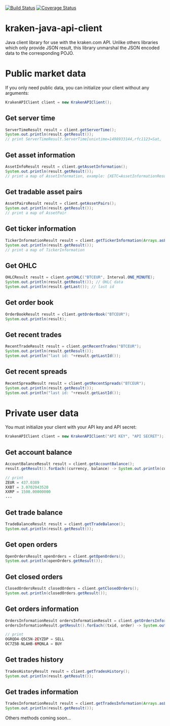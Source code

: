 [![Build Status](https://travis-ci.org/sbouclier/kraken-java-api-client.svg?branch=master)](https://travis-ci.org/sbouclier/kraken-java-api-client)
[![Coverage Status](https://coveralls.io/repos/github/sbouclier/kraken-java-api-client/badge.svg?branch=master)](https://coveralls.io/github/sbouclier/kraken-java-api-client?branch=master)

# kraken-java-api-client
Java client library for use with the kraken.com API. Unlike others libraries which only provide JSON result, this library unmarshal the JSON encoded data to the corresponding POJO.

# Public market data

If you only need public data, you can initialize your client without any arguments:

```java
KrakenAPIClient client = new KrakenAPIClient();
```

## Get server time

```java
ServerTimeResult result = client.getServerTime();
System.out.println(result.getResult());
// print ServerTimeResult.ServerTime[unixtime=1498933144,rfc1123=Sat,  1 Jul 17 18:19:04 +0000]
```

## Get asset information

```java
AssetInfoResult result = client.getAssetInformation();
System.out.println(result.getResult());
// print a map of AssetInformation, example: {XETC=AssetInformationResult.AssetInformation[alternateName=ETC,assetClass=currency,decimals=10,displayDecimals=5], XETH=AssetInformationResult.AssetInformation[alternateName=ETH,assetClass=currency,decimals=10,displayDecimals=5],...}
```

## Get tradable asset pairs

```java
AssetPairsResult result = client.getAssetPairs();
System.out.println(result.getResult());
// print a map of AssetPair
```

## Get ticker information

```java
TickerInformationResult result = client.getTickerInformation(Arrays.asList("BTCEUR","ETHEUR"));
System.out.println(result.getResult());
// print a map of TickerInformation
```

## Get OHLC

```java
OHLCResult result = client.getOHLC("BTCEUR", Interval.ONE_MINUTE);
System.out.println(result.getResult()); // OHLC data
System.out.println(result.getLast()); // last id
```

## Get order book

```java
OrderBookResult result = client.getOrderBook("BTCEUR");
System.out.println(result);
```

## Get recent trades

```java
RecentTradeResult result = client.getRecentTrades("BTCEUR");
System.out.println(result.getResult());
System.out.println("last id: "+result.getLastId());
```

## Get recent spreads

```java
RecentSpreadResult result = client.getRecentSpreads("BTCEUR");
System.out.println(result.getResult());
System.out.println("last id: "+result.getLastId());
```

# Private user data

You must initialize your client with your API key and API secret:

```java
KrakenAPIClient client = new KrakenAPIClient("API KEY", "API SECRET");
```

## Get account balance

```java
AccountBalanceResult result = client.getAccountBalance();
result.getResult().forEach((currency, balance) -> System.out.println(currency + " = " + balance));

// print
ZEUR = 437.0389
XXBT = 3.0702043520
XXRP = 1500.00000000
...
```

## Get trade balance

```java
TradeBalanceResult result = client.getTradeBalance();
System.out.println(result.getResult());
```

## Get open orders

```java
OpenOrdersResult openOrders = client.getOpenOrders();
System.out.println(openOrders.getResult());
```

## Get closed orders

```java
ClosedOrdersResult closedOrders = client.getClosedOrders();
System.out.println(closedOrders.getResult());
```

## Get orders information

```java
OrdersInformationResult ordersInformationResult = client.getOrdersInformation(Arrays.asList("OGRQD4-Q5C5N-2EYZDP","OC7Z5B-NLAHB-6MQNLA"));
ordersInformationResult.getResult().forEach((txid, order) -> System.out.println(txid + " = " + order.description.type));

// print
OGRQD4-Q5C5N-2EYZDP = SELL
OC7Z5B-NLAHB-6MQNLA = BUY
```

## Get trades history

```java
TradesHistoryResult result = client.getTradesHistory();
System.out.println(result.getResult());
```

## Get trades information

```java
TradesInformationResult result = client.getTradesInformation(Arrays.asList("TBKW74-IIBSM-LPZRWW", "TW2JUT-MIK3P-RML5VC"));
System.out.println(result.getResult());
```

Others methods coming soon...